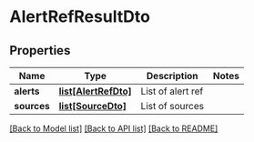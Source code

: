 # AlertRefResultDto

## Properties
Name | Type | Description | Notes
------------ | ------------- | ------------- | -------------
**alerts** | [**list[AlertRefDto]**](AlertRefDto.md) | List of alert ref | 
**sources** | [**list[SourceDto]**](SourceDto.md) | List of sources | 

[[Back to Model list]](../README.md#documentation-for-models) [[Back to API list]](../README.md#documentation-for-api-endpoints) [[Back to README]](../README.md)


